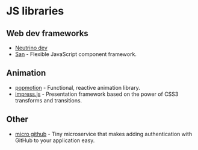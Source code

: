 # JS libraries
## Web dev frameworks
- [Neutrino dev](https://github.com/mozilla-neutrino/neutrino-dev)
- [San](https://github.com/baidu/san) - Flexible JavaScript component framework.

## Animation
- [popmotion](https://github.com/Popmotion/popmotion) - Functional, reactive animation library.
- [impress.js](https://github.com/impress/impress.js) - Presentation framework based on the power of CSS3 transforms and transitions.

## Other
- [micro github](https://github.com/mxstbr/micro-github) - Tiny microservice that makes adding authentication with GitHub to your application easy.